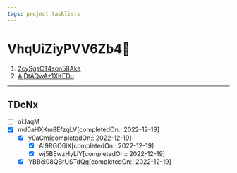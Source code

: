 ```yaml
---
tags: project tasklists
---
```


# VhqUiZiyPVV6Zb4🪷

1. [2cySgsCT4son58Aka](https://github.com/Zackptg5/MMT-Extended/wiki/Functions)
2. [AjDtAQwAz1XKEDu](https://xmlstar.sourceforge.net/doc/UG/xmlstarlet-ug.html#idm47077139594320)

***

## TDcNx

* [ ] oLIaqM
* [x] md0aHXKm8EfzqLV\[completedOn:: 2022-12-19]
  * [x] y0aCm\[completedOn:: 2022-12-19]
    * [x] AI9RGO6lX\[completedOn:: 2022-12-19]
    * [x] wj5BEwzHyLiY\[completedOn:: 2022-12-19]
  * [x] YBBei08QBrUSTdQg\[completedOn:: 2022-12-19]
